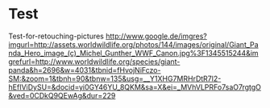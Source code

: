 Test
====

Test-for-retouching-pictures
http://www.google.de/imgres?imgurl=http://assets.worldwildlife.org/photos/144/images/original/Giant_Panda_Hero_image_(c)_Michel_Gunther_WWF_Canon.jpg%3F1345515244&imgrefurl=http://www.worldwildlife.org/species/giant-panda&h=2696&w=4031&tbnid=fHvojNiFczo-SM:&zoom=1&tbnh=90&tbnw=135&usg=__Y1XHG7MRHrDtR7l2-hEfIViDySU=&docid=yi0GY46YU_8QKM&sa=X&ei=_MVhVLPRFo7saO7rgtgO&ved=0CDkQ9QEwAg&dur=229
